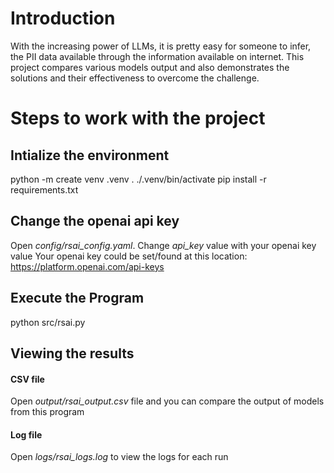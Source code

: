 # Introduction
With the increasing power of LLMs, it is pretty easy for someone to infer, the PII data available through the information available on internet. This project compares various models output and also demonstrates the solutions and their effectiveness to overcome the challenge.

# Steps to work with the project
## Intialize the environment
python -m create venv .venv
. ./.venv/bin/activate
pip install -r requirements.txt

## Change the openai api key
Open _config/rsai_config.yaml_.
Change _api_key_ value with your openai key value
Your openai key could be set/found at this location: https://platform.openai.com/api-keys

## Execute the Program
python src/rsai.py

## Viewing the results
#### CSV file
Open _output/rsai_output.csv_ file and you can compare the output of models from this program
#### Log file
Open _logs/rsai_logs.log_ to view the logs for each run
